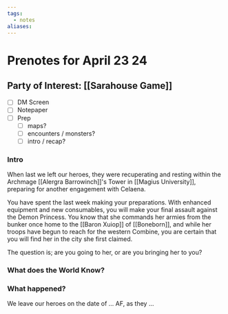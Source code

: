 ```yaml
---
tags:
  - notes
aliases:
---
```


# Prenotes for April 23 24
## Party of Interest: [[Sarahouse Game]]
- [ ] DM Screen
- [ ] Notepaper
- [ ] Prep
	- [ ] maps?
	- [ ] encounters / monsters?
	- [ ] intro / recap?

### Intro
When last we left our heroes, they were recuperating and resting within the Archmage [[Alergra Barrowinch]]'s Tower in [[Magius University]], preparing for another engagement with Celaena.

You have spent the last week making your preparations. With enhanced equipment and new consumables, you will make your final assault against the Demon Princess. You know that she commands her armies from the bunker once home to the [[Baron Xuiop]] of [[Boneborn]], and while her troops have begun to reach for the western Combine, you are certain that you will find her in the city she first claimed.

The question is; are you going to her, or are you bringing her to you?

### What does the World Know?


### What happened?


We leave our heroes on the date of ... AF, as they ...